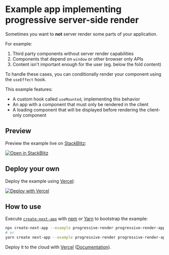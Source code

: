 # Example app implementing progressive server-side render

Sometimes you want to **not** server render some parts of your application.

For example:

1. Third party components without server render capabilities
2. Components that depend on `window` or other browser only APIs
3. Content isn't important enough for the user (eg. below the fold content)

To handle these cases, you can conditionally render your component using the `useEffect` hook.

This example features:

- A custom hook called `useMounted`, implementing this behavior
- An app with a component that must only be rendered in the client
- A loading component that will be displayed before rendering the client-only component

## Preview

Preview the example live on [StackBlitz](http://stackblitz.com/):

[![Open in StackBlitz](https://developer.stackblitz.com/img/open_in_stackblitz.svg)](https://stackblitz.com/github/vercel/next.js/tree/canary/examples/progressive-render)

## Deploy your own

Deploy the example using [Vercel](https://vercel.com?utm_source=github&utm_medium=readme&utm_campaign=next-example):

[![Deploy with Vercel](https://vercel.com/button)](https://vercel.com/new/git/external?repository-url=https://github.com/vercel/next.js/tree/canary/examples/progressive-render&project-name=progressive-render&repository-name=progressive-render)

## How to use

Execute [`create-next-app`](https://github.com/vercel/next.js/tree/canary/packages/create-next-app) with [npm](https://docs.npmjs.com/cli/init) or [Yarn](https://yarnpkg.com/lang/en/docs/cli/create/) to bootstrap the example:

```bash
npx create-next-app --example progressive-render progressive-render-app
# or
yarn create next-app --example progressive-render progressive-render-app
```

Deploy it to the cloud with [Vercel](https://vercel.com/new?utm_source=github&utm_medium=readme&utm_campaign=next-example) ([Documentation](https://nextjs.org/docs/deployment)).
